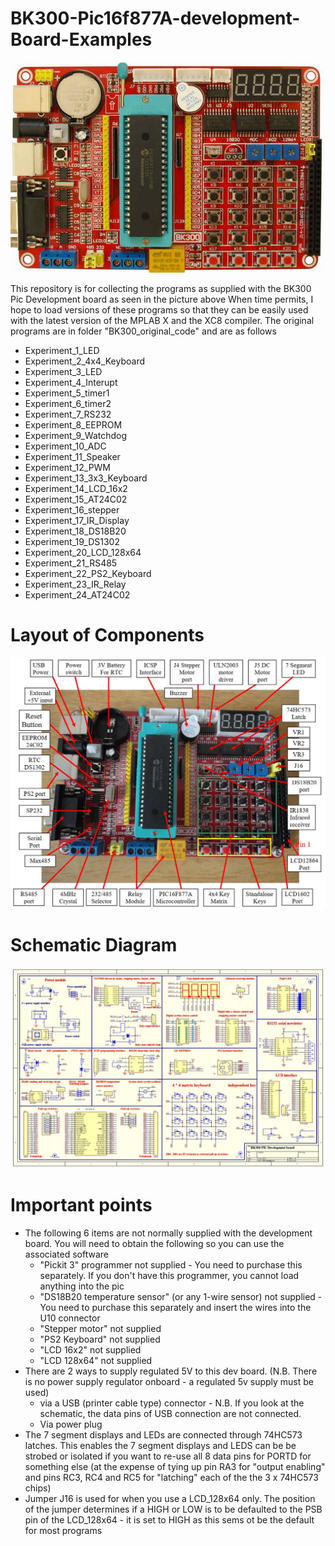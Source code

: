 # BK300-Pic16f877A-development-Board-Examples
<img src="BK300.jpg" alt="BK300 Dev board"/>

This repository is for collecting the programs as supplied with the BK300 Pic Development board as seen in the picture above
When time permits, I hope to load versions of these programs so that they can be easily used with the latest version of the MPLAB X and the XC8 compiler. The original programs are in folder "BK300_original_code" and are as follows
 - Experiment_1_LED  
 - Experiment_2_4x4_Keyboard  
 - Experiment_3_LED 	 
 - Experiment_4_Interupt 	 
 - Experiment_5_timer1 	 	 
 - Experiment_6_timer2 	 
 - Experiment_7_RS232 	 
 - Experiment_8_EEPROM  
 - Experiment_9_Watchdog
 - Experiment_10_ADC 
 - Experiment_11_Speaker  
 - Experiment_12_PWM  
 - Experiment_13_3x3_Keyboard  
 - Experiment_14_LCD_16x2 	 
 - Experiment_15_AT24C02 	 
 - Experiment_16_stepper 	 
 - Experiment_17_IR_Display   
 - Experiment_18_DS18B20  
 - Experiment_19_DS1302  
 - Experiment_20_LCD_128x64  
 - Experiment_21_RS485 	 
 - Experiment_22_PS2_Keyboard
 - Experiment_23_IR_Relay  
 - Experiment_24_AT24C02  

# Layout of Components
<img src="BK300_Layout.jpg" alt="BK300 Layout"/>


# Schematic Diagram
<img src="BK300_Circuit_Diagram.jpg" alt="BK300 Schematics"/>

# Important points
- The following 6 items are not normally supplied with the development board. You will need to obtain the following so you can use the associated software
  - "Pickit 3" programmer not supplied - You need to purchase this separately. If you don't have this programmer, you cannot load anything into the pic 
  - "DS18B20 temperature sensor" (or any 1-wire sensor) not supplied  - You need to purchase this separately and insert the wires into the U10 connector 
  - "Stepper motor" not supplied 
  - "PS2 Keyboard" not supplied
  - "LCD 16x2" not supplied
  - "LCD 128x64" not supplied
 - There are 2 ways to supply regulated 5V to this dev board. (N.B. There is no power supply regulator onboard - a regulated 5v supply must be used)
   - via a USB (printer cable type) connector -  N.B. If you look at the schematic, the data pins of USB connection are not connected. 
   - Via power plug 
 - The 7 segment displays and LEDs are connected through 74HC573 latches. This enables the 7 segment displays and LEDS can be be strobed or isolated if you want to re-use all 8 data pins for PORTD for something else (at the expense of tying up pin RA3 for "output enabling" and pins RC3, RC4 and RC5 for "latching" each of the the 3 x 74HC573 chips)   
 - Jumper J16 is used for when you use a LCD_128x64 only. The position of the jumper determines if a HIGH or LOW is to be defaulted to the PSB pin of the LCD_128x64 - it is set to HIGH as this sems ot be the default for most programs 
